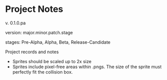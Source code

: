 # Project Notes
v. 0.1.0.pa


version: major.minor.patch.stage

stages: Pre-Alpha, Alpha, Beta, Release-Candidate

Project records and notes


* Sprites should be scaled up to 2x size
* Sprites include pixel-free areas within .pngs. The size of the sprite must perfectly fit the collision box.

